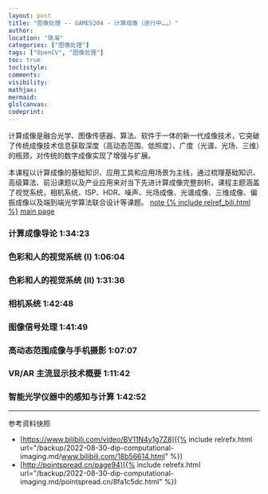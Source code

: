```yaml
---
layout: post
title: "图像处理 -- GAMES204 - 计算成像（进行中……）"
author:
location: "珠海"
categories: ["图像处理"]
tags: ["OpenCV", "图像处理"]
toc: true
toclistyle:
comments:
visibility:
mathjax:
mermaid:
glslcanvas:
codeprint:
---
```


计算成像是融合光学、图像传感器、算法、软件于一体的新一代成像技术，它突破了传统成像技术信息获取深度（高动态范围、低照度）、广度（光谱、光场、三维）的瓶颈，对传统的数字成像实现了增强与扩展。

本课程以计算成像的基础知识、应用工具和应用场景为主线，通过梳理基础知识、高级算法、前沿课题以及产业应用来对当下先进计算成像完整剖析。课程主题涵盖了视觉系统，相机系统、ISP、HDR、噪声、光场成像、光谱成像、三维成像、偏振成像以及端到端光学算法联合设计等课题。
[note {% include relref_bili.html %}](https://www.bilibili.com/video/BV11N4y1g7Z8)
[main page](http://pointspread.cn/page94)


### 计算成像导论 1:34:23


### 色彩和人的视觉系统 (I) 1:06:04


### 色彩和人的视觉系统 (II) 1:31:36


### 相机系统 1:42:48


### 图像信号处理 1:41:49


### 高动态范围成像与手机摄影 1:07:07


### VR/AR 主流显示技术概要 1:11:42


### 智能光学仪器中的感知与计算 1:42:52



<hr class='reviewline'/>
<p class='reviewtip'><script type='text/javascript' src='{% include relref.html url="/assets/reviewjs/blogs/2022-08-30-dip-computational-imaging.md.js" %}'></script></p>
<font class='ref_snapshot'>参考资料快照</font>

- [https://www.bilibili.com/video/BV11N4y1g7Z8]({% include relrefx.html url="/backup/2022-08-30-dip-computational-imaging.md/www.bilibili.com/18b56614.html" %})
- [http://pointspread.cn/page94]({% include relrefx.html url="/backup/2022-08-30-dip-computational-imaging.md/pointspread.cn/8fa1c5dc.html" %})
